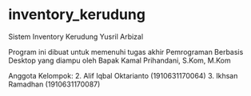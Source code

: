 # inventory_kerudung
Sistem Inventory Kerudung Yusril Arbizal

Program ini dibuat untuk memenuhi tugas akhir Pemrograman Berbasis Desktop yang diampu oleh Bapak Kamal Prihandani, S.Kom, M.Kom

Anggota Kelompok:
2. Alif Iqbal Oktarianto  (1910631170064)
3. Ikhsan Ramadhan        (1910631170087)

